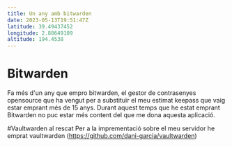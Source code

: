 ```yaml
---
title: Un any amb bitwarden
date: 2023-05-13T19:51:47Z
latitude: 39.49437452
longitude: 2.88649109
altitude: 194.4538
---
```


# Bitwarden
Fa més d'un any que empro bitwarden, el gestor de contrasenyes opensource que ha vengut per a substituïr el meu estimat keepass que vaig estar emprant més de 15 anys. Durant aquest temps que he estat emprant Bitwarden no puc estar més content del que me dona aquesta aplicació.

#Vaultwarden al rescat
Per a la imprementació sobre el meu servidor he emprat vaultwarden (https://github.com/dani-garcia/vaultwarden) 